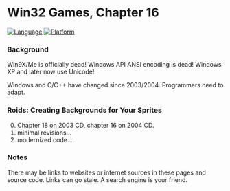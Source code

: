 # Win32 Games, Chapter 16
[![Language](https://img.shields.io/badge/Language%20-C++-blue.svg)](https://github.com/GeorgePimpleton/Win32-games/)
[![Platform](https://img.shields.io/badge/Platform%20-Win32-blue.svg)](https://github.com/GeorgePimpleton/Win32-games/)

### Background
Win9X/Me is officially dead!  Windows API ANSI encoding is dead!  Windows XP and later now use Unicode!

Windows and C/C++ have changed since 2003/2004.  Programmers need to adapt.

### Roids: Creating Backgrounds for Your Sprites
0. Chapter 18 on 2003 CD, chapter 16 on 2004 CD.
1. minimal revisions...
2. modernized code...

### Notes
There may be links to websites or internet sources in these pages and source code. Links can go stale. A search engine is your friend.
